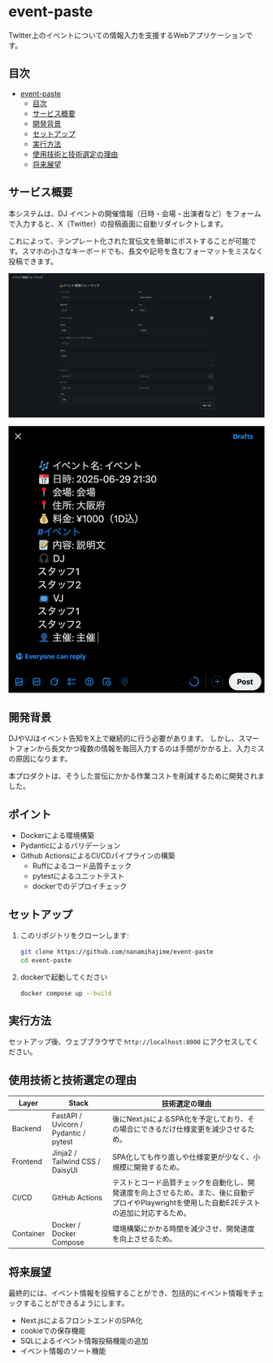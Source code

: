 # event-paste
Twitter上のイベントについての情報入力を支援するWebアプリケーションです。

## 目次
- [event-paste](#event-paste)
  - [目次](#目次)
  - [サービス概要](#サービス概要)
  - [開発背景](#開発背景)
  - [セットアップ](#セットアップ)
  - [実行方法](#実行方法)
  - [使用技術と技術選定の理由](#使用技術と技術選定の理由)
  - [将来展望](#将来展望)

## サービス概要
本システムは、DJ イベントの開催情報（日時・会場・出演者など）をフォームで入力すると、X（Twitter）の投稿画面に自動リダイレクトします。

これによって、テンプレート化された宣伝文を簡単にポストすることが可能です。スマホの小さなキーボードでも、長文や記号を含むフォーマットをミスなく投稿できます。

![フォーム画像](docs/form.png)

![ポスト画像](docs/post.png)

## 開発背景
DJやVJはイベント告知をX上で継続的に行う必要があります。
しかし、スマートフォンから長文かつ複数の情報を毎回入力するのは手間がかかる上、入力ミスの原因になります。

本プロダクトは、そうした宣伝にかかる作業コストを削減するために開発されました。

## ポイント
- Dockerによる環境構築
- Pydanticによるバリデーション
- Github ActionsによるCI/CDパイプラインの構築
  - Ruffによるコード品質チェック
  - pytestによるユニットテスト
  - dockerでのデプロイチェック

## セットアップ
1. このリポジトリをクローンします:
   ```bash
   git clone https://github.com/nanamihajime/event-paste
   cd event-paste
   ```
2. dockerで起動してください
   ```bash
   docker compose up --build
   ```

## 実行方法
セットアップ後、ウェブブラウザで `http://localhost:8000` にアクセスしてください。

## 使用技術と技術選定の理由
| Layer     | Stack                                  | 技術選定の理由                                                                                                           |
|-----------|----------------------------------------|--------------------------------------------------------------------------------------------------------------------------|
| Backend   | FastAPI / Uvicorn / Pydantic / pytest  | 後にNext.jsによるSPA化を予定しており、その場合にできるだけ仕様変更を減少させるため。                                              |
| Frontend  | Jinja2 / Tailwind CSS / DaisyUI        | SPA化しても作り直しや仕様変更が少なく、小規模に開発するため。                                                             |
| CI/CD     | GitHub Actions                         | テストとコード品質チェックを自動化し、開発速度を向上させるため。また、後に自動デプロイやPlaywrightを使用した自動E2Eテストの追加に対応するため。 |
| Container | Docker / Docker Compose                | 環境構築にかかる時間を減少させ、開発速度を向上させるため。                                                                      |

## 将来展望
最終的には、イベント情報を投稿することができ、包括的にイベント情報をチェックすることができるようにします。
- Next.jsによるフロントエンドのSPA化
- cookieでの保存機能
- SQLによるイベント情報投稿機能の追加
- イベント情報のソート機能